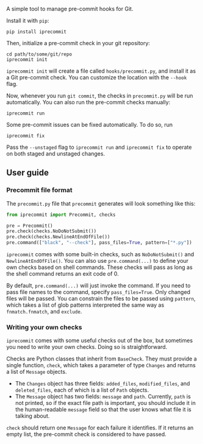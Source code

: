 A simple tool to manage pre-commit hooks for Git.

Install it with `pip`:

```shell
pip install iprecommit
```

Then, initialize a pre-commit check in your git repository:

```shell
cd path/to/some/git/repo
iprecommit init
```

`iprecommit init` will create a file called `hooks/precommit.py`, and install it as a Git pre-commit check. You can customize the location with the `--hook` flag.

Now, whenever you run `git commit`, the checks in `precommit.py` will be run automatically. You can also run the pre-commit checks manually:

```shell
iprecommit run
```

Some pre-commit issues can be fixed automatically. To do so, run

```shell
iprecommit fix
```

Pass the `--unstaged` flag to `iprecommit run` and `iprecommit fix` to operate on both staged and unstaged changes.


## User guide
### Precommit file format
The `precommit.py` file that `precommit` generates will look something like this:

```python
from iprecommit import Precommit, checks

pre = Precommit()
pre.check(checks.NoDoNotSubmit())
pre.check(checks.NewlineAtEndOfFile())
pre.command(["black", "--check"], pass_files=True, pattern=["*.py"])
```

`iprecommit` comes with some built-in checks, such as `NoDoNotSubmit()` and `NewlineAtEndOfFile()`. You can also use `pre.command(...)` to define your own checks based on shell commands. These checks will pass as long as the shell command returns an exit code of 0.

By default, `pre.command(...)` will just invoke the command. If you need to pass file names to the command, specify `pass_files=True`. Only changed files will be passed. You can constrain the files to be passed using `pattern`, which takes a list of glob patterns interpreted the same way as `fnmatch.fnmatch`, and `exclude`.

### Writing your own checks
`iprecommit` comes with some useful checks out of the box, but sometimes you need to write your own checks. Doing so is straightforward.

Checks are Python classes that inherit from `BaseCheck`. They must provide a single function, `check`, which takes a parameter of type `Changes` and returns a list of `Message` objects.

- The `Changes` object has three fields: `added_files`, `modified_files`, and `deleted_files`, each of which is a list of `Path` objects.
- The `Message` object has two fields: `message` and `path`. Currently, `path` is not printed, so if the exact file path is important, you should include it in the human-readable `message` field so that the user knows what file it is talking about.

`check` should return one `Message` for each failure it identifies. If it returns an empty list, the pre-commit check is considered to have passed.
